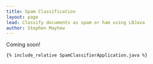 ```yaml
---
title: Spam Classification
layout: page
lead: Classify documents as spam or ham using LBJava
author: Stephen Mayhew
---
```


Coming soon!

```
{% include_relative SpamClassifierApplication.java %}
```